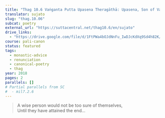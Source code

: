 ```yaml
---
title: "Thag 10.6 Vaṅganta Putta Upasena Theragāthā: Upasena, Son of Vaṅgantā"
translator: sujato
slug: "thag.10.06"
subcat: poetry
external_url: "https://suttacentral.net/thag10.6/en/sujato"
drive_links:
  - "https://drive.google.com/file/d/1FtPWa4bOJdNnFu_IwDJcKdXq9Sd4h82K/view?usp=drivesdk"
course: pali-canon
status: featured
tags:
  - monastic-advice
  - renunciation
  - canonical-poetry
  - thag
year: 2018
pages: 2
parallels: []
# Partial parallels from SC
#  - mil7.2.6
---
```


> A wise person would not be too sure of themselves,  
Until they have attained the end...
